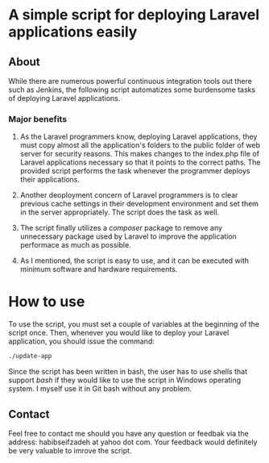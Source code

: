 # A simple script for deploying Laravel applications easily

## About

While there are numerous powerful continuous integration tools out there such as Jenkins, the following script automatizes some burdensome tasks of deploying Laravel applications. 

### Major benefits
1. As the Laravel programmers know, deploying Laravel applications, they must copy almost all the application's folders to the public folder of web server for security reasons. This makes changes to the index.php file of Laravel applications necessary so that it points to the correct paths. The provided script performs the task whenever the programmer deploys their applications.

2. Another deoployment concern of Laravel programmers is to clear previous cache settings in their development environment and set them in the server appropriately. The script does the task as well.

3. The script finally utilizes a *composer* package to remove any unnecessary package used by Laravel to improve the application performace as much as possible.

4. As I mentioned, the script is easy to use, and it can be executed with minimum software and hardware requirements.

# How to use
To use the script, you must set a couple of variables at the beginning of the script once. Then, whenever you would like to deploy your Laravel application, you should issue the command:

```bash
./update-app
```

Since the script has been written in bash, the user has to use shells that support *bash* if they would like to use the script in Windows operating system. I myself use it in Git bash without any problem.

## Contact

Feel free to contact me should you have any question or feedbak via the address: habibseifzadeh at yahoo dot com. Your feedback would definitely be very valuable to imrove the script.
